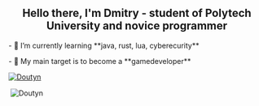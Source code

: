 <h2 align="center">Hello there, I'm Dmitry - student of Polytech University and novice programmer</h2> </p>
- 🌱 I’m currently learning **java, rust, lua, cyberecurity** </p>
- 🎯 My main target is to become a **gamedeveloper** </p>
<p align="left"> <a href="https://github.com/ryo-ma/github-profile-trophy"><img src="https://github-profile-trophy.vercel.app/?username=Doutyn" alt="Doutyn" /></a> </p>
<p>&nbsp;<img align="center" src="https://github-readme-stats.vercel.app/api?username=Doutyn&show_icons=true&locale=en" alt="Doutyn" /></p>
